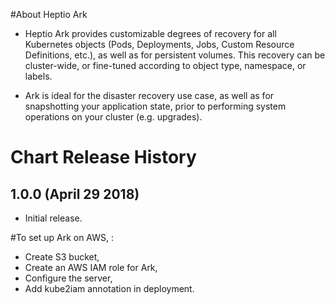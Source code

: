 #About Heptio Ark
* Heptio Ark provides customizable degrees of recovery for all Kubernetes objects (Pods, Deployments, Jobs, Custom Resource Definitions, etc.), as well as for persistent volumes. This recovery can be cluster-wide, or fine-tuned according to object type, namespace, or labels.

* Ark is ideal for the disaster recovery use case, as well as for snapshotting your application state, prior to performing system operations on your cluster (e.g. upgrades).

# Chart Release History

## 1.0.0 (April 29 2018)

* Initial release.

#To set up Ark on AWS, :

*  Create  S3 bucket,
*  Create an AWS IAM role for Ark,
*  Configure the server,
*  Add kube2iam annotation in deployment.
